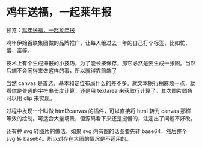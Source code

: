 # 鸡年送福，一起莱年报

预览：[鸡年送福，一起莱年报](https://foreverz133.github.io/small-works/1/bl-year-report/)

鸡年伊始百联集团做的品牌推广，让每人给过去一年的自己打个标签，比如忙、懵、富等。

技术上有个生成海报的小技巧，为了能长按保存，那它必然是要生成一张图。当然后端不会闲得来做这样的事，所以就得靠前端了

当然 canvas 是首选，基本和定位布局什么的差不多。就文本换行稍麻烦一点，就看你是普通的字符串长度计算，还是用 textarea 来获取行计算了。其次图片圆角可以用 clip 来实现。

过程中发现一个叫做 html2canvas 的插件，可以直接将 html 转为 canvas 那样等效的绘制。可适合大量场景，但源码看下来还是挺懵的，注定出了问题不好改。

还有种 svg 转图片的做法，如果 svg 内有图的话图要先转 base64，然后整个 svg 转 base64。所以对存在大图的情况是不适用的。